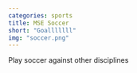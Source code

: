 ```yaml
---
categories: sports
title: MSE Soccer
short: "Goalllllll"
img: "soccer.png"
---
```


Play soccer against other disciplines
